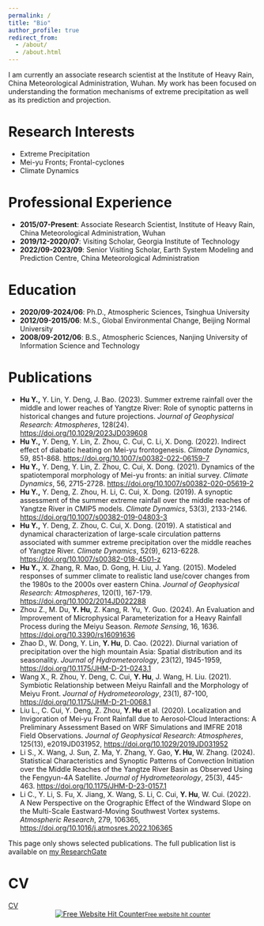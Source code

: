 ```yaml
---
permalink: /
title: "Bio"
author_profile: true
redirect_from: 
  - /about/
  - /about.html
---
```


I am currently an associate research scientist at the Institute of Heavy Rain, China Meteorological Administration, Wuhan. My work has been focused on understanding the formation mechanisms of extreme precipitation as well as its prediction and projection.

Research Interests
======
* Extreme Precipitation
* Mei-yu Fronts; Frontal-cyclones
* Climate Dynamics

Professional Experience
======
- **2015/07-Present**: Associate Research Scientist, Institute of Heavy Rain, China Meteorological Administration, Wuhan
- **2019/12-2020/07**: Visiting Scholar, Georgia Institute of Technology
- **2022/09-2023/09**: Senior Visiting Scholar, Earth System Modeling and Prediction Centre, China Meteorological Administration

Education
======
- **2020/09-2024/06**: Ph.D., Atmospheric Sciences, Tsinghua University 
- **2012/09-2015/06**: M.S., Global Environmental Change, Beijing Normal University
- **2008/09-2012/06**: B.S., Atmospheric Sciences, Nanjing University of Information Science and Technology

<h1 id="publications"> Publications</h1>

- **Hu Y.,** Y. Lin, Y. Deng, J. Bao. (2023). Summer extreme rainfall over the middle and lower reaches of Yangtze River: Role of synoptic patterns in historical changes and future projections. *Journal of Geophysical Research: Atmospheres*, 128(24). https://doi.org/10.1029/2023JD039608
- **Hu Y.,** Y. Deng, Y. Lin, Z. Zhou, C. Cui, C. Li, X. Dong. (2022). Indirect effect of diabatic heating on Mei-yu frontogenesis. *Climate Dynamics*, 59, 851-868. https://doi.org/10.1007/s00382-022-06159-7
- **Hu Y.,** Y. Deng, Y. Lin, Z. Zhou, C. Cui, X. Dong. (2021). Dynamics of the spatiotemporal morphology of Mei-yu fronts: an initial survey. *Climate Dynamics*, 56, 2715-2728. https://doi.org/10.1007/s00382-020-05619-2
- **Hu Y.,** Y. Deng, Z. Zhou, H. Li, C. Cui, X. Dong. (2019). A synoptic assessment of the summer extreme rainfall over the middle reaches of Yangtze River in CMIP5 models. *Climate Dynamics*, 53(3), 2133-2146. https://doi.org/10.1007/s00382-019-04803-3
- **Hu Y.,** Y. Deng, Z. Zhou, C. Cui, X. Dong. (2019). A statistical and dynamical characterization of large-scale circulation patterns associated with summer extreme precipitation over the middle reaches of Yangtze River. *Climate Dynamics*, 52(9), 6213-6228. https://doi.org/10.1007/s00382-018-4501-z
- **Hu Y.,** X. Zhang, R. Mao, D. Gong, H. Liu, J. Yang. (2015). Modeled responses of summer climate to realistic land use/cover changes from the 1980s to the 2000s over eastern China. *Journal of Geophysical Research: Atmospheres*, 120(1), 167-179. https://doi.org/10.1002/2014JD022288
- Zhou Z., M. Du, **Y. Hu**, Z. Kang, R. Yu, Y. Guo. (2024). An Evaluation and Improvement of Microphysical Parameterization for a Heavy Rainfall Process during the Meiyu Season. *Remote Sensing*, 16, 1636. https://doi.org/10.3390/rs16091636
-	Zhao D., W. Dong, Y. Lin, **Y. Hu**, D. Cao. (2022). Diurnal variation of precipitation over the high mountain Asia: Spatial distribution and its seasonality. *Journal of Hydrometeorology*, 23(12), 1945-1959, https://doi.org/10.1175/JHM-D-21-0243.1
-	Wang X., R. Zhou, Y. Deng, C. Cui, **Y. Hu**, J. Wang, H. Liu. (2021). Symbiotic Relationship between Meiyu Rainfall and the Morphology of Meiyu Front. *Journal of Hydrometeorology*, 23(1), 87-100, https://doi.org/10.1175/JHM-D-21-0068.1
-	Liu L., C. Cui, Y. Deng, Z. Zhou, **Y. Hu** et al. (2020). Localization and Invigoration of Mei‐yu Front Rainfall due to Aerosol‐Cloud Interactions: A Preliminary Assessment Based on WRF Simulations and IMFRE 2018 Field Observations. *Journal of Geophysical Research: Atmospheres*, 125(13), e2019JD031952, https://doi.org/10.1029/2019JD031952
-	Li S., X. Wang, J. Sun, Z. Ma, Y. Zhang, Y. Gao, **Y. Hu**, W. Zhang. (2024). Statistical Characteristics and Synoptic Patterns of Convection Initiation over the Middle Reaches of the Yangtze River Basin as Observed Using the Fengyun-4A Satellite. *Journal of Hydrometeorology*, 25(3), 445-463. https://doi.org/10.1175/JHM-D-23-0157.1
-	Li C., Y. Li, S. Fu, X. Jiang, X. Wang, S. Li, C. Cui, **Y. Hu**, W. Cui. (2022). A New Perspective on the Orographic Effect of the Windward Slope on the Multi-Scale Eastward-Moving Southwest Vortex systems. *Atmospheric Research*, 279, 106365, https://doi.org/10.1016/j.atmosres.2022.106365

This page only shows selected publications. The full publication list is available on <a href="https://www.researchgate.net/profile/Yang-Hu-128">my ResearchGate</a>

<h1 id="cv"> CV</h1>
<a href="/files/paper1.pdf">CV</a>

<div align='center'><a href='https://www.free-website-hit-counter.com'><img src='https://www.free-website-hit-counter.com/c.php?d=8&id=172608&s=10' border='0' alt='Free Website Hit Counter'></a><small><a href='https://www.free-website-hit-counter.com' title="Visitors">Free website hit counter</a></small></div>

